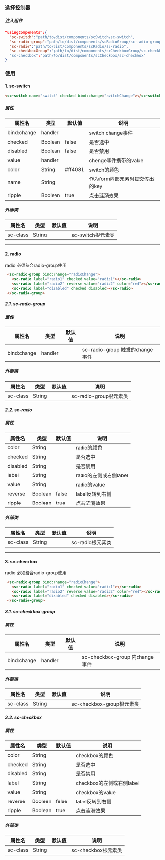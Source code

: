 ### 选择控制器

##### 注入组件

```json
"usingComponents":{
  "sc-switch":"path/to/dist/components/scSwitch/sc-switch",
  "sc-radio-group":"path/to/dist/components/scRadioGroup/sc-radio-group",
  "sc-radio":"path/to/dist/components/scRadio/sc-radio",
  "sc-checkboxGroup":"path/to/dist/components/scCheckboxGroup/sc-checkbox-group"
  "sc-checkbox":"path/to/dist/components/scCheckbox/sc-checkbox"
}
```

### 使用

#### 1. sc-switch

```html
<sc-switch name="switch" checked bind:change="switchChange"></sc-switch>
```

##### 属性

| 属性名  | 类型  |	默认值 |	说明 |
| ------------ | ------------ | ------------ | ------------ |
| bind:change |  handler |	 | switch change事件|
|checked|Boolean|false|是否选中|
|disabled|Boolean|false|是否禁用|
|value|handler||chenge事件携带的value|
|color|String|#ff4081|switch的颜色|
|name|String||作为form内部元素时提交传出的key|
|ripple|Boolean|true|点击涟漪效果|

##### 外部类
| 属性名  | 类型  |	默认值 |	说明 |
| ------------ | ------------ | ------------ | ------------ |
|sc-class|String || sc-switch根元素类 |

***

#### 2. radio
radio 必须结合radio-group使用
```html
 <sc-radio-group bind:change="radioChange">
   <sc-radio label="radio1" checked value="radio1"></sc-radio>
   <sc-radio label="radio2" reverse value="radio2" color="red"></sc-radio>
   <sc-radio label="disabled" checked disabled></sc-radio>
 </sc-radio-group>
```

##### 2.1. sc-radio-group

##### 属性
| 属性名  | 类型  |	默认值 |	说明 |
| ------------ | ------------ | ------------ | ------------ |
| bind:change |  handler |	 | sc-radio-group 触发的change事件|

##### 外部类

| 属性名  | 类型  |	默认值 |	说明 |
| ------------ | ------------ | ------------ | ------------ |
|sc-class|String ||sc-radio-group根元素类 |

##### 2.2. sc-radio
##### 属性
| 属性名  | 类型  |	默认值 |	说明 |
| ------------ | ------------ | ------------ | ------------ |
| color | String |	 | radio的颜色|
| checked | String |	 | 是否选中|
| disabled | String |	 | 是否禁用|
| label | String |	 | radio的左侧或右侧label|
| value | String |	 | radio的value|
| reverse | Boolean |false| label反转到右侧|
|ripple|Boolean|true|点击涟漪效果|

##### 外部类

| 属性名  | 类型  |	默认值 |	说明 |
| ------------ | ------------ | ------------ | ------------ |
|sc-class|String || sc-radio根元素类 |

***

#### 3. sc-checkbox
radio 必须结合radio-group使用
```html
 <sc-radio-group bind:change="radioChange">
   <sc-radio label="radio1" checked value="radio1"></sc-radio>
   <sc-radio label="radio2" reverse value="radio2" color="red"></sc-radio>
   <sc-radio label="disabled" checked disabled></sc-radio>
 </sc-radio-group>
```

##### 3.1. sc-checkbox-group

##### 属性
| 属性名  | 类型  |	默认值 |	说明 |
| ------------ | ------------ | ------------ | ------------ |
| bind:change |  handler |	 | sc-checkbox-group 内change事件|

##### 外部类

| 属性名  | 类型  |	默认值 |	说明 |
| ------------ | ------------ | ------------ | ------------ |
|sc-class|String || sc-checkbox-group根元素类 |

##### 3.2. sc-checkbox

##### 属性
| 属性名  | 类型  |	默认值 |	说明 |
| ------------ | ------------ | ------------ | ------------ |
| color | String |	 | checkbox的颜色|
| checked | String |	 | 是否选中|
| disabled | String |	 | 是否禁用|
| label | String |	 | checkbox的左侧或右侧label|
| value | String |	 | checkbox的value|
| reverse | Boolean |false| label反转到右侧|
|ripple|Boolean|true|点击涟漪效果|

##### 外部类

| 属性名  | 类型  |	默认值 |	说明 |
| ------------ | ------------ | ------------ | ------------ |
|sc-class|String || sc-checkbox根元素类 |